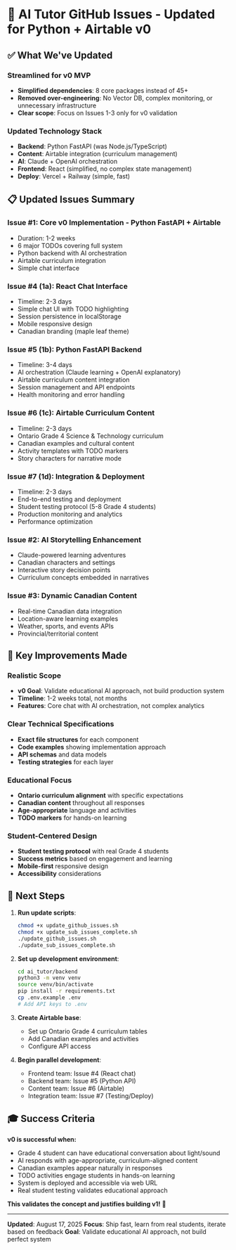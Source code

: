 # 🍁 AI Tutor GitHub Issues - Updated for Python + Airtable v0

## ✅ **What We've Updated**

### **Streamlined for v0 MVP**
- **Simplified dependencies**: 8 core packages instead of 45+
- **Removed over-engineering**: No Vector DB, complex monitoring, or unnecessary infrastructure
- **Clear scope**: Focus on Issues 1-3 only for v0 validation

### **Updated Technology Stack**
- **Backend**: Python FastAPI (was Node.js/TypeScript)
- **Content**: Airtable integration (curriculum management)
- **AI**: Claude + OpenAI orchestration
- **Frontend**: React (simplified, no complex state management)
- **Deploy**: Vercel + Railway (simple, fast)

## 📋 **Updated Issues Summary**

### **Issue #1: Core v0 Implementation - Python FastAPI + Airtable**
- Duration: 1-2 weeks
- 6 major TODOs covering full system
- Python backend with AI orchestration
- Airtable curriculum integration
- Simple chat interface

### **Issue #4 (1a): React Chat Interface**
- Timeline: 2-3 days
- Simple chat UI with TODO highlighting
- Session persistence in localStorage
- Mobile responsive design
- Canadian branding (maple leaf theme)

### **Issue #5 (1b): Python FastAPI Backend**
- Timeline: 3-4 days
- AI orchestration (Claude learning + OpenAI explanatory)
- Airtable curriculum content integration
- Session management and API endpoints
- Health monitoring and error handling

### **Issue #6 (1c): Airtable Curriculum Content**
- Timeline: 2-3 days
- Ontario Grade 4 Science & Technology curriculum
- Canadian examples and cultural content
- Activity templates with TODO markers
- Story characters for narrative mode

### **Issue #7 (1d): Integration & Deployment**
- Timeline: 2-3 days
- End-to-end testing and deployment
- Student testing protocol (5-8 Grade 4 students)
- Production monitoring and analytics
- Performance optimization

### **Issue #2: AI Storytelling Enhancement**
- Claude-powered learning adventures
- Canadian characters and settings
- Interactive story decision points
- Curriculum concepts embedded in narratives

### **Issue #3: Dynamic Canadian Content**
- Real-time Canadian data integration
- Location-aware learning examples
- Weather, sports, and events APIs
- Provincial/territorial content

## 🎯 **Key Improvements Made**

### **Realistic Scope**
- **v0 Goal**: Validate educational AI approach, not build production system
- **Timeline**: 1-2 weeks total, not months
- **Features**: Core chat with AI orchestration, not complex analytics

### **Clear Technical Specifications**
- **Exact file structures** for each component
- **Code examples** showing implementation approach
- **API schemas** and data models
- **Testing strategies** for each layer

### **Educational Focus**
- **Ontario curriculum alignment** with specific expectations
- **Canadian content** throughout all responses
- **Age-appropriate** language and activities
- **TODO markers** for hands-on learning

### **Student-Centered Design**
- **Student testing protocol** with real Grade 4 students
- **Success metrics** based on engagement and learning
- **Mobile-first** responsive design
- **Accessibility** considerations

## 🚀 **Next Steps**

1. **Run update scripts**:
   ```bash
   chmod +x update_github_issues.sh
   chmod +x update_sub_issues_complete.sh
   ./update_github_issues.sh
   ./update_sub_issues_complete.sh
   ```

2. **Set up development environment**:
   ```bash
   cd ai_tutor/backend
   python3 -m venv venv
   source venv/bin/activate
   pip install -r requirements.txt
   cp .env.example .env
   # Add API keys to .env
   ```

3. **Create Airtable base**:
   - Set up Ontario Grade 4 curriculum tables
   - Add Canadian examples and activities
   - Configure API access

4. **Begin parallel development**:
   - Frontend team: Issue #4 (React chat)
   - Backend team: Issue #5 (Python API)
   - Content team: Issue #6 (Airtable)
   - Integration team: Issue #7 (Testing/Deploy)

## 🎓 **Success Criteria**

**v0 is successful when:**
- Grade 4 student can have educational conversation about light/sound
- AI responds with age-appropriate, curriculum-aligned content
- Canadian examples appear naturally in responses
- TODO activities engage students in hands-on learning
- System is deployed and accessible via web URL
- Real student testing validates educational approach

**This validates the concept and justifies building v1!** 🍁

---
**Updated**: August 17, 2025
**Focus**: Ship fast, learn from real students, iterate based on feedback
**Goal**: Validate educational AI approach, not build perfect system
